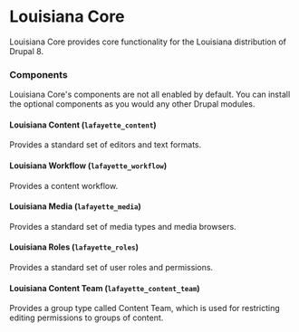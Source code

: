 # Louisiana Core
Louisiana Core provides core functionality for the Louisiana
distribution of Drupal 8.

### Components
Louisiana Core's components are not all enabled by default. You can
install the optional components as you would any other Drupal modules.

#### Louisiana Content (`lafayette_content`)
Provides a standard set of editors and text formats.

#### Louisiana Workflow (`lafayette_workflow`)
Provides a content workflow.

#### Louisiana Media (`lafayette_media`)
Provides a standard set of media types and media browsers.

#### Louisiana Roles (`lafayette_roles`)
Provides a standard set of user roles and permissions.

#### Louisiana Content Team (`lafayette_content_team`)
Provides a group type called Content Team, which is used for restricting
editing permissions to groups of content.
